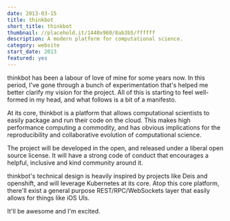 ```yaml
---
date: 2013-03-15
title: thinkbot
short_title: thinkbot
thumbnail: //placehold.it/1440x960/8ab3b5/ffffff
description: A modern platform for computational science.
category: website
start_date: 2013
featured: yes
---
```


thinkbot has been a labour of love of mine for some years now. In this
period, I've gone through a bunch of experimentation that's helped me
better clarify my vision for the project. All of this is starting to
feel well-formed in my head, and what follows is a bit of a manifesto.

At its core, thinkbot is a platform that allows computational
scientists to easily package and run their code on the cloud. This
makes high performance computing a commodity, and has obvious
implications for the reproducibility and collaborative evolution of
computational science.

The project will be developed in the open, and released under a
liberal open source license. It will have a strong code of
conduct that encourages a helpful, inclusive and kind community around
it.

thinkbot's technical design is heavily inspired by projects like Deis
and openshift, and will leverage Kubernetes at its core. Atop this
core platform, there'll exist a general purpose REST/RPC/WebSockets
layer that easily allows for things like iOS UIs.

It'll be awesome and I'm excited.
